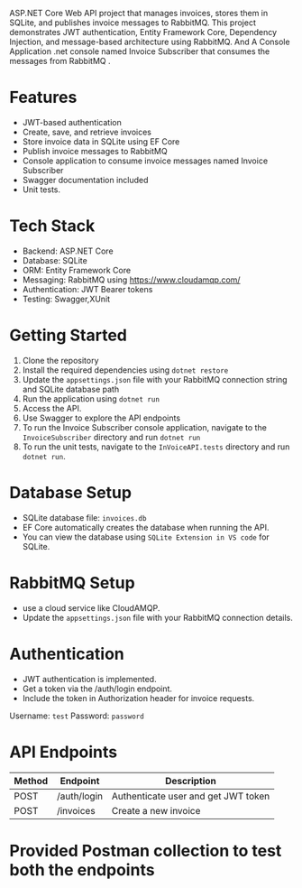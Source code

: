 ASP.NET Core Web API project that manages invoices, stores them in SQLite, and publishes invoice messages to RabbitMQ.
This project demonstrates JWT authentication, Entity Framework Core, Dependency Injection, and message-based architecture using RabbitMQ.
And A Console Application .net console named Invoice Subscriber that consumes the messages from RabbitMQ .

# Features
- JWT-based authentication
- Create, save, and retrieve invoices
- Store invoice data in SQLite using EF Core
- Publish invoice messages to RabbitMQ
- Console application to consume invoice messages named Invoice Subscriber
- Swagger documentation included
- Unit tests.

# Tech Stack
- Backend: ASP.NET Core 
- Database: SQLite
- ORM: Entity Framework Core
- Messaging: RabbitMQ using https://www.cloudamqp.com/
- Authentication: JWT Bearer tokens
- Testing: Swagger,XUnit

# Getting Started
1. Clone the repository
2. Install the required dependencies using `dotnet restore`
3. Update the `appsettings.json` file with your RabbitMQ connection string and SQLite database path
4. Run the application using `dotnet run`
5. Access the API.
6. Use Swagger to explore the API endpoints
7. To run the Invoice Subscriber console application, navigate to the `InvoiceSubscriber` directory and run `dotnet run`
8. To run the unit tests, navigate to the `InVoiceAPI.tests` directory and run `dotnet run`.
 
 # Database Setup
- SQLite database file: `invoices.db`
- EF Core automatically creates the database when running the API.
- You can view the database using `SQLite Extension in VS code` for SQLite.


# RabbitMQ Setup
-  use a cloud service like CloudAMQP.
- Update the `appsettings.json` file with your RabbitMQ connection details.

# Authentication
- JWT authentication is implemented.
- Get a token via the /auth/login endpoint.
- Include the token in Authorization header for invoice requests.

Username: `test`
Password: `password`

# API Endpoints
| Method | Endpoint                | Description                          |
|--------|-------------------------|--------------------------------------|
| POST   | /auth/login             | Authenticate user and get JWT token  |
| POST   | /invoices               | Create a new invoice                 |



# Provided Postman collection to test both the endpoints
